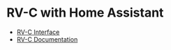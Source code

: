 # RV-C with Home Assistant

* [RV-C Interface](https://en.wikipedia.org/wiki/RV-C)
* [RV-C Documentation](http://www.rv-c.com)
